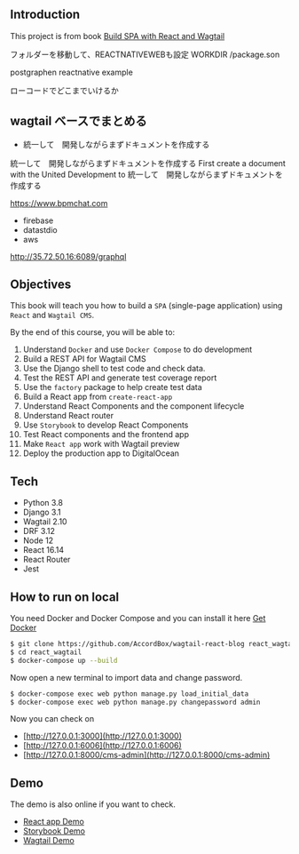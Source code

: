 ## Introduction

This project is from book [Build SPA with React and Wagtail](https://leanpub.com/react-wagtail)

フォルダーを移動して、REACTNATIVEWEBも設定
WORKDIR /package.son

postgraphen
reactnative example

ローコードでどこまでいけるか

## wagtail ベースでまとめる
- 統一して　開発しながらまずドキュメントを作成する

統一して　開発しながらまずドキュメントを作成する	First create a document with the United Development to	統一して　開発しながらまずドキュメントを作成する

https://www.bpmchat.com


- firebase
- datastdio
- aws

http://35.72.50.16:6089/graphql

## Objectives

This book will teach you how to build a `SPA` (single-page application) using `React` and `Wagtail CMS`.

By the end of this course, you will be able to:

1. Understand `Docker` and use `Docker Compose` to do development
1. Build a REST API for Wagtail CMS
1. Use the Django shell to test code and check data.
1. Test the REST API and generate test coverage report
1. Use the `factory` package to help create test data
1. Build a React app from `create-react-app`
1. Understand React Components and the component lifecycle
1. Understand React router
1. Use `Storybook` to develop React Components
1. Test React components and the frontend app
1. Make `React app` work with Wagtail preview
1. Deploy the production app to DigitalOcean

## Tech

* Python 3.8
* Django 3.1
* Wagtail 2.10
* DRF 3.12
* Node 12
* React 16.14
* React Router
* Jest

## How to run on local

You need Docker and Docker Compose and you can install it here [Get Docker](https://docs.docker.com/get-docker/)

```bash
$ git clone https://github.com/AccordBox/wagtail-react-blog react_wagtail
$ cd react_wagtail
$ docker-compose up --build
```

Now open a new terminal to import data and change password.

```bash
$ docker-compose exec web python manage.py load_initial_data
$ docker-compose exec web python manage.py changepassword admin
```

Now you can check on 

* [http://127.0.0.1:3000](http://127.0.0.1:3000)
* [http://127.0.0.1:6006](http://127.0.0.1:6006)
* [http://127.0.0.1:8000/cms-admin](http://127.0.0.1:8000/cms-admin)

## Demo

The demo is also online if you want to check.

* [React app Demo](http://react-wagtail.accordbox.com)
* [Storybook Demo](http://react-wagtail-storybook.accordbox.com)
* [Wagtail Demo](http://react-wagtail-api.accordbox.com/cms-admin)

